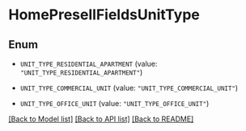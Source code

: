# HomePresellFieldsUnitType

## Enum


* `UNIT_TYPE_RESIDENTIAL_APARTMENT` (value: `"UNIT_TYPE_RESIDENTIAL_APARTMENT"`)

* `UNIT_TYPE_COMMERCIAL_UNIT` (value: `"UNIT_TYPE_COMMERCIAL_UNIT"`)

* `UNIT_TYPE_OFFICE_UNIT` (value: `"UNIT_TYPE_OFFICE_UNIT"`)


[[Back to Model list]](../README.md#documentation-for-models) [[Back to API list]](../README.md#documentation-for-api-endpoints) [[Back to README]](../README.md)


